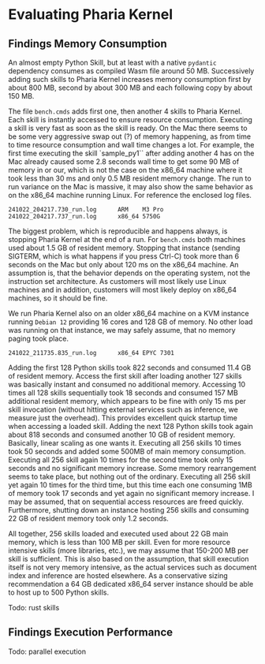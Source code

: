 # Evaluating Pharia Kernel

## Findings Memory Consumption

An almost empty Python Skill, but at least with a native `pydantic` dependency consumes as
compiled Wasm file around 50 MB. Successively adding such skills to Pharia Kernel increases
memory consumption first by about 800 MB, second by about 300 MB and each following copy
by about 150 MB.

The file `bench.cmds` adds first one, then another 4 skills to Pharia Kernel.
Each skill is instantly accessed to ensure resource consumption. Executing a skill
is very fast as soon as the skill is ready. On the Mac there seems to be some very
aggressive swap out (?) of memory happening, as from time to time resource consumption
and wall time changes a lot. For example, the first time executing the skill `sample_py1``
after adding another 4 has on the Mac already caused some 2.8 seconds wall time to get
some 90 MB of memory in or our, which is not the case on the x86_64 machine where it took
less than 30 ms and only 0.5 MB resident memory change. The run to run variance on the Mac
is massive, it may also show the same behavior as on the x86_64 machine running Linux.
For reference the enclosed log files.

```text
241022_204217.730_run.log      ARM    M3 Pro
241022_204217.737_run.log      x86_64 5750G
```

The biggest problem, which is reproducible and happens always, is stopping Pharia Kernel
at the end of a run. For `bench.cmds` both machines used about 1.5 GB of resident memory.
Stopping that instance (sending SIGTERM, which is what happens if you press Ctrl-C) took
more than 6 seconds on the Mac but only about 120 ms on the x86_64 machine.
An assumption is, that the behavior depends on the operating system, not the instruction set architecture.
As customers will most likely use Linux machines and in addition, customers will most likely
deploy on x86_64 machines, so it should be fine.

We run Pharia Kernel also on an older x86_64 machine on a KVM instance running `Debian 12` providing
16 cores and 128 GB of memory. No other load was running on that instance, we may safely assume,
that no memory paging took place.

```text
241022_211735.835_run.log      x86_64 EPYC 7301
```

Adding the first 128 Python skills took 822 seconds and consumed 11.4 GB of resident memory.
Access the first skill after loading another 127 skills was basically instant and consumed no additional memory.
Accessing 10 times all 128 skills sequentially took 18 seconds and consumed 157 MB additional resident memory,
which appears to be fine with only 15 ms per skill invocation (without hitting external services such as inference,
we measure just the overhead). This provides excellent quick startup time when accessing a loaded skill.
Adding the next 128 Python skills took again about 818 seconds and consumed another 10 GB of resident memory.
Basically, linear scaling as one wants it.
Executing all 256 skills 10 times took 50 seconds and added some 500MB of main memory consumption.
Executing all 256 skill again 10 times for the second time took only 15 seconds and no significant memory increase.
Some memory rearrangement seems to take place, but nothing out of the ordinary.
Executing all 256 skill yet again 10 times for the third time, but this time each one consuming 1MB of memory took 17 seconds
and yet again no significant memory increase. I may be assumed, that on sequential access resources are freed quickly.
Furthermore, shutting down an instance hosting 256 skills and consuming 22 GB of resident memory took only 1.2 seconds.

All together, 256 skills loaded and executed used about 22 GB main memory, which is less than 100 MB per skill.
Even for more resource intensive skills (more libraries, etc.), we may assume that 150-200 MB per skill is sufficient.
This is also based on the assumption, that skill execution itself is not very memory intensive, as the actual
services such as document index and inference are hosted elsewhere.
As a conservative sizing recommendation a 64 GB dedicated x86_64 server instance should be able to host up to 500
Python skills.

Todo: rust skills

## Findings Execution Performance

Todo: parallel execution
